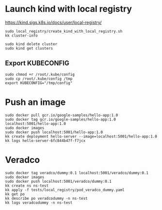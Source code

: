 # Launch kind with local registry

https://kind.sigs.k8s.io/docs/user/local-registry/

```
sudo local_registry/create_kind_with_local_registry.sh
kk cluster-info
```

```
sudo kind delete cluster
sudo kind get clusters
```

## Export KUBECONFIG

```
sudo chmod +r /root/.kube/config
sudo cp /root/.kube/config /tmp
export KUBECONFIG="/tmp/config"
```


# Push an image

```
sudo docker pull gcr.io/google-samples/hello-app:1.0
sudo docker tag gcr.io/google-samples/hello-app:1.0 localhost:5001/hello-app:1.0
sudo docker images
sudo docker push localhost:5001/hello-app:1.0
kk create deployment hello-server --image=localhost:5001/hello-app:1.0
kk logs hello-server-6fc844b47f-f7jcx
```

# Veradco

```
sudo docker tag veradco/dummy:0.1 localhost:5001/veradco/dummy:0.1
sudo docker images
sudo docker push localhost:5001/veradco/dummy:0.1
kk create ns ns-test
kk apply -f tests/local_registry/pod_veradco_dummy.yaml 
kk get po
kk describe po veradcodummy -n ns-test
kk logs veradcodummy -n ns-test
```